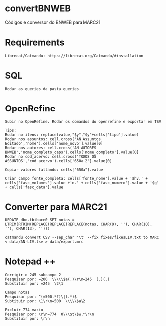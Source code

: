 # convertBNWEB
Códigos e conversor do BNWEB para MARC21

# Requirements 

    Librecat/Catmandu: https://librecat.org/Catmandu/#installation

# SQL 

    Rodar as queries da pasta queries

# OpenRefine

    Subir no OpenRefine. Rodar os comandos do openrefine e exportar em TSV

    Tips:
    Rodar no itens: replace(value,"$y","$y"+cells['tipo'].value)
    Rodar nos assuntos: cell.cross('AN Assuntos Editado','nome').cells['nome_novo'].value[0]
    Rodar nos autores: cell.cross('AN AUTORES BNWEB','nome_completo_caps').cells['nome_completo'].value[0]
    Rodar no cod_acervo: cell.cross('TODOS OS ASSUNTOS','cod_acervo').cells['650a 2'].value[0]

    Copiar valores faltando: cells["650a"].value

    Criar campo fonte_completa: cells['fonte_nome'].value + '$hv.' + cells['fasc_volumes'].value +'n.' + cells['fasc_numero'].value + '$g' + cells['fasc_data'].value 


# Converter para MARC21

    UPDATE dbo.tbibace0 SET notas = LTRIM(RTRIM(REPLACE(REPLACE(REPLACE(notas, CHAR(9), ''), CHAR(10), ''), CHAR(13), '')))
    
    catmandu convert CSV --sep_char '\t' --fix fixes/fixesLIV.txt to MARC < data/AN-LIV.tsv > data/export.mrc

# Notepad ++

    Corrigir o 245 subcampo 2
    Pesquisar por: =200  \\\\\$a(.)\r\n=245  (.)(.)
    Substituir por: =245  \2\1

    Campo notas
    Pesquisar por: ^(=500.*?)\|(.*)$
    Subtituir por: \1\r\n=500  \\\\\$a\2

    Excluir 774 vazio
    Pesquisar por: \r\n=774  0\\\$t\$w.*\r\n
    Substituir por: \r\n